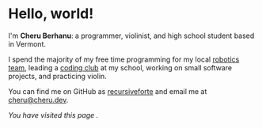 Hello, world!
=============

I'm **Cheru Berhanu**: a programmer, violinist, and high school student based in Vermont.

I spend the majority of my free time programming for my local [robotics team](https://essexrobotics.org),
leading a [coding club](https://essexhacks.org/) at my school, 
working on small software projects, and practicing violin.

You can find me on GitHub as [recursiveforte](https://github.com/recursiveforte) and email me at [cheru@cheru.dev](mailto:cheru@cheru.dev).

*You have visited this page <Counter/>.*

<Konami/>

<Popup/>


<script lang="ts">
    import Popup from "$lib/Popup.svelte";
    import Counter from "$lib/Counter.svelte";
    import Konami from "$lib/Konami.svelte";
    import "$lib/js/consoleMessage"
</script>
